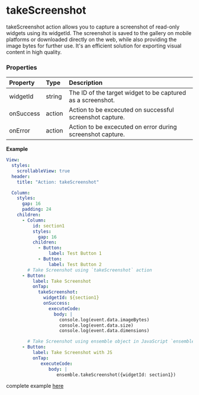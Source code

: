 # takeScreenshot

takeScreenshot action allows you to capture a screenshot of read-only widgets using its widgetId. The screenshot is saved to the gallery on mobile platforms or downloaded directly on the web, while also providing the image bytes for further use. It's an efficient solution for exporting visual content in high quality.
### Properties

| Property   | Type   | Description                                                                                |
| :--------- | :----- | :----------------------------------------------------------------------------------------- |
| widgetId   | string | The ID of the target widget to be captured as a screenshot.          |
| onSuccess  | action | Action to be excecuted on successful screenshot capture.                                     |
| onError    | action | Action to be excecuted on error during screenshot capture.|


**Example**



```yaml
View:
  styles:
    scrollableView: true
  header:
    title: "Action: takeScreenshot"

  Column:
    styles:
      gap: 16
      padding: 24
    children:
      - Column:
          id: section1
          styles:
            gap: 16
          children:
            - Button:
                label: Test Button 1
            - Button:
                label: Test Button 2
        # Take Screenshot using `takeScreenshot` action
      - Button:
          label: Take Screenshot
          onTap:
            takeScreenshot:
              widgetId: ${section1}
              onSuccess:
                executeCode:
                  body: |
                    console.log(event.data.imageBytes)
                    console.log(event.data.size)
                    console.log(event.data.dimensions)

        # Take Screenshot using ensemble object in JavaScript `ensemble.takeScreenshot`
      - Button:
          label: Take Screenshot with JS
          onTap:  
             executeCode:
                body: |
                   ensemble.takeScreenshot({widgetId: section1})
```



complete example [here](https://studio.ensembleui.com/app/e24402cb-75e2-404c-866c-29e6c3dd7992/screen/C3zALhZvHQHyFISY9Yvo)
